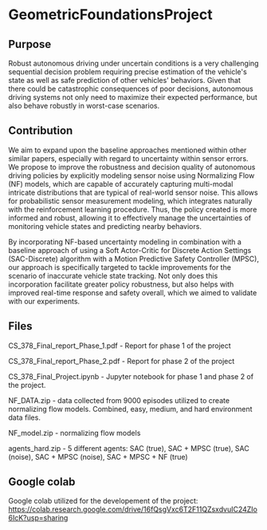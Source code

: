 # GeometricFoundationsProject

## Purpose
Robust autonomous driving under uncertain conditions is a very challenging sequential decision problem requiring precise estimation of the vehicle's state as well as safe prediction of other vehicles' behaviors. Given that there could be catastrophic consequences of poor decisions, autonomous driving systems not only need to maximize their expected performance, but also behave robustly in worst-case scenarios.

## Contribution

We aim to expand upon the baseline approaches mentioned within other similar papers, especially with regard to uncertainty within sensor errors. We propose to improve the robustness and decision quality of autonomous driving policies by explicitly modeling sensor noise using Normalizing Flow (NF) models, which are capable of accurately capturing multi-modal intricate distributions that are typical of real-world sensor noise. This allows for probabilistic sensor measurement modeling, which integrates naturally with the reinforcement learning procedure. Thus, the policy created is more informed and robust, allowing it to effectively manage the uncertainties of monitoring vehicle states and predicting nearby behaviors.

By incorporating NF-based uncertainty modeling in combination with a baseline approach of using a Soft Actor-Critic for Discrete Action Settings (SAC-Discrete) algorithm with a Motion Predictive Safety Controller (MPSC), our approach is specifically targeted to tackle improvements for the scenario of inaccurate vehicle state tracking. Not only does this incorporation facilitate greater policy robustness, but also helps with improved real-time response and safety overall, which we aimed to validate with our experiments.

## Files
CS_378_Final_report_Phase_1.pdf - Report for phase 1 of the project

CS_378_Final_report_Phase_2.pdf - Report for phase 2 of the project

CS_378_Final_Project.ipynb - Jupyter notebook for phase 1 and phase 2 of the project.

NF_DATA.zip - data collected from 9000 episodes utilized to create normalizing flow models. Combined, easy, medium, and hard environment data files.

NF_model.zip - normalizing flow models

agents_hard.zip - 5 different agents: SAC (true), SAC + MPSC (true), SAC (noise), SAC + MPSC (noise), SAC + MPSC + NF (true)

## Google colab
Google colab utilized for the developement of the project: https://colab.research.google.com/drive/16fQsgVxc6T2F11QZsxdvuIC24ZIo6IcK?usp=sharing

